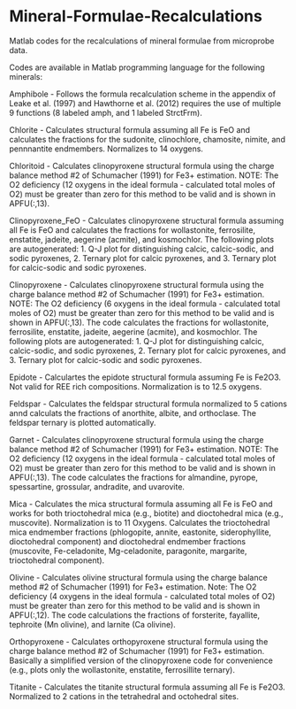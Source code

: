 # Mineral-Formulae-Recalculations
Matlab codes for the recalculations of mineral formulae from microprobe data. 

Codes are available in Matlab programming language for the following minerals: 

Amphibole - Follows the formula recalculation scheme in the appendix of Leake et al. (1997) and Hawthorne et al. (2012) requires the use of multiple 9 functions (8 labeled amph, and 1 labeled StrctFrm). 

Chlorite - Calculates structural formula assuming all Fe is FeO and calculates the fractions for the sudonite, clinochlore, chamosite, nimite, and pennnantite endmembers. Normalizes to 14 oxygens. 

Chloritoid - Calculates clinopyroxene structural formula using the charge balance method #2 of Schumacher (1991) for Fe3+ estimation. NOTE: The O2 deficiency (12 oxygens in the ideal formula - calculated total moles of O2) must be greater than zero for this method to be valid and is shown in APFU(:,13).

Clinopyroxene_FeO - Calculates clinopyroxene structural formula assuming all Fe is FeO and calculates the fractions for wollastonite, ferrosilite, enstatite, jadeite, aegerine (acmite), and kosmochlor. The following plots are autogenerated: 1. Q-J plot for distinguishing calcic, calcic-sodic, and sodic pyroxenes, 2. Ternary plot for calcic pyroxenes, and 3. Ternary plot for calcic-sodic and sodic pyroxenes. 

Clinopyroxene - Calculates clinopyroxene structural formula using the charge balance method #2 of Schumacher (1991) for Fe3+ estimation. NOTE: The O2 deficiency (6 oxygens in the ideal formula - calculated total moles of O2) must be greater than zero for this method to be valid and is shown in APFU(:,13). The code calculates the fractions for wollastonite, ferrosilite, enstatite, jadeite, aegerine (acmite), and kosmochlor. The following plots are autogenerated: 1. Q-J plot for distinguishing calcic, calcic-sodic, and sodic pyroxenes, 2. Ternary plot for calcic pyroxenes, and 3. Ternary plot for calcic-sodic and sodic pyroxenes. 

Epidote - Calculartes the epidote structural formula assuming Fe is Fe2O3. Not valid for REE rich compositions. Normalization is to 12.5 oxygens. 

Feldspar - Calculates the feldspar structural formula normalized to 5 cations annd calculats the fractions of anorthite, albite, and orthoclase. The feldspar ternary is plotted automatically. 

Garnet - Calculates clinopyroxene structural formula using the charge balance method #2 of Schumacher (1991) for Fe3+ estimation. NOTE: The O2 deficiency (12 oxygens in the ideal formula - calculated total moles of O2) must be greater than zero for this method to be valid and is shown in APFU(:,13). The code calculates the fractions for almandine, pyrope, spessartine, grossular, andradite, and uvarovite. 

Mica - Calculates the mica structural formula assuming all Fe is FeO and works for both trioctohedral mica (e.g., biotite) and dioctohedral mica (e.g., muscovite). Normalization is to 11 Oxygens. Calculates the trioctohedral mica endmember fractions (phlogopite, annite, eastonite, siderophyllite, dioctohedral component) and dioctohedral endmember fractions (muscovite, Fe-celadonite, Mg-celadonite, paragonite, margarite, trioctohedral component). 

Olivine - Calculates olivine structural formula using the charge balance method #2 of Schumacher (1991) for Fe3+ estimation. Note: The O2 deficiency (4 oxygens in the ideal formula - calculated total moles of O2) must be greater than zero for this method to be valid and is shown in APFU(:,12). The code calculations the fractions of forsterite, fayallite, tephroite (Mn olivine), and larnite (Ca olivine). 

Orthopyroxene - Calculates orthopyroxene structural formula using the charge balance method #2 of Schumacher (1991) for Fe3+ estimation. Basically a simplified version of the clinopyroxene code for convenience (e.g., plots only the wollastonite, enstatite, ferrosillite ternary). 

Titanite - Calculates the titanite structural formula assuming all Fe is Fe2O3. Normalized to 2 cations in the tetrahedral and octohedral sites. 
